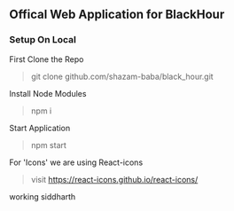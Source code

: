 ## Offical Web Application for BlackHour

### Setup On Local

First Clone the Repo

> git clone github.com/shazam-baba/black_hour.git

Install Node Modules

> npm i

Start Application

> npm start

For 'Icons' we are using React-icons

> visit https://react-icons.github.io/react-icons/

working
siddharth